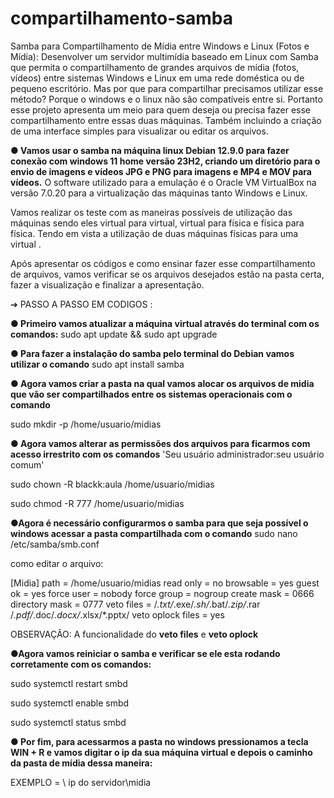 # compartilhamento-samba
Samba para Compartilhamento de Mídia entre Windows e Linux (Fotos e Mídia):
Desenvolver um servidor multimídia baseado em Linux com Samba que permita o compartilhamento de grandes arquivos de mídia (fotos, vídeos) entre sistemas Windows e Linux em uma rede doméstica ou de pequeno escritório. Mas por que para compartilhar precisamos utilizar esse método? Porque o windows e o linux não são compatíveis entre si. Portanto esse projeto apresenta um meio para quem deseja ou precisa fazer esse compartilhamento entre essas duas máquinas.  Também incluindo a criação de uma interface simples para visualizar ou editar os arquivos. 

**● Vamos usar o samba na máquina linux Debian 12.9.0 para fazer conexão com windows 11 home versão 23H2, criando um diretório para o envio de imagens e vídeos JPG e PNG para imagens e MP4 e MOV para vídeos.**
O software utilizado para a emulação é o Oracle VM VirtualBox na versão 7.0.20 para a virtualização das máquinas tanto Windows e Linux.

Vamos realizar os teste com as maneiras possíveis de utilização das máquinas sendo eles virtual  para virtual, virtual para física e física para física. Tendo em vista a utilização de duas máquinas físicas para uma virtual .

Após apresentar os códigos e como ensinar fazer esse compartilhamento de arquivos, vamos verificar se os arquivos desejados estão na pasta certa, fazer a visualização e finalizar a apresentação.

➔ PASSO A PASSO EM CODIGOS :

**● Primeiro vamos atualizar a máquina virtual através do terminal com os comandos:**
sudo apt update && sudo apt upgrade 


**● Para fazer a instalação do samba pelo terminal do Debian vamos utilizar o comando**
sudo apt install samba


**● Agora vamos criar a pasta na qual vamos alocar os arquivos de midia que vão ser compartilhados entre os sistemas operacionais com o comando**
  
sudo mkdir -p /home/usuario/midias



**● Agora vamos alterar as permissões dos arquivos para ficarmos com acesso irrestrito com os comandos**
'Seu usuário administrador:seu usuário comum'

sudo chown -R blackk:aula /home/usuario/midias

sudo  chmod -R 777 /home/usuario/midias


**●Agora é necessário configurarmos o samba para que seja possível o windows acessar a pasta compartilhada com o comando**
sudo nano /etc/samba/smb.conf 

como editar o arquivo:

[Midia]
path = /home/usuario/midias
read only = no
browsable = yes
guest ok = yes
force user = nobody
force group = nogroup
create mask = 0666
directory mask = 0777
veto files = /*.txt/*.exe/*.sh/*.bat/*.zip/*.rar /*.pdf/*.doc/*.docx/*.xlsx/*.pptx/ 
veto oplock files = yes

OBSERVAÇÃO: A funcionalidade do **veto files** e **veto oplock**

**●Agora vamos reiniciar o samba e verificar se ele esta rodando corretamente com os comandos:**

sudo systemctl restart smbd

sudo systemctl enable smbd 

sudo systemctl status smbd

**● Por fim, para acessarmos a pasta no windows pressionamos a tecla WIN + R e vamos digitar o ip da sua máquina virtual e depois o caminho da pasta de mídia dessa maneira:**

EXEMPLO = \\ ip do servidor\midia 

